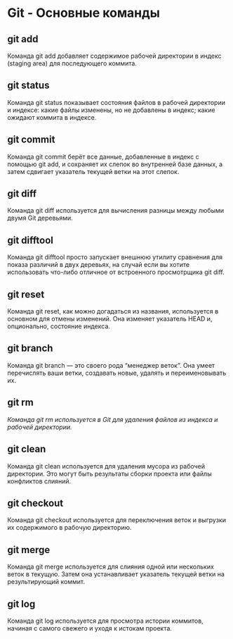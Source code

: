 # Git - Основные команды
## git add
Команда git add добавляет содержимое рабочей директории в индекс (staging area) для последующего коммита.
## git status
Команда git status показывает состояния файлов в рабочей директории и индексе: какие файлы изменены, но не добавлены в индекс; какие ожидают коммита в индексе.
## git commit
Команда git commit берёт все данные, добавленные в индекс с помощью git add, и сохраняет их слепок во внутренней базе данных, а затем сдвигает указатель текущей ветки на этот слепок.
## git diff
Команда git diff используется для вычисления разницы между любыми двумя Git деревьями.
## git difftool
Команда git difftool просто запускает внешнюю утилиту сравнения для показа различий в двух деревьях, на случай если вы хотите использовать что-либо отличное от встроенного просмотрщика git diff.
## git reset
Команда git reset, как можно догадаться из названия, используется в основном для отмены изменений. Она изменяет указатель HEAD и, опционально, состояние индекса.
## git branch
Команда git branch — это своего рода “менеджер веток”. Она умеет перечислять ваши ветки, создавать новые, удалять и переименовывать их.
## git rm
*Команда git rm используется в Git для удаления файлов из индекса и рабочей директории.*
## git clean
Команда git clean используется для удаления мусора из рабочей директории. Это могут быть результаты сборки проекта или файлы конфликтов слияний.
## git checkout
Команда git checkout используется для переключения веток и выгрузки их содержимого в рабочую директорию.
## git merge
Команда git merge используется для слияния одной или нескольких веток в текущую. Затем она устанавливает указатель текущей ветки на результирующий коммит.
## git log
Команда git log используется для просмотра истории коммитов, начиная с самого свежего и уходя к истокам проекта.
